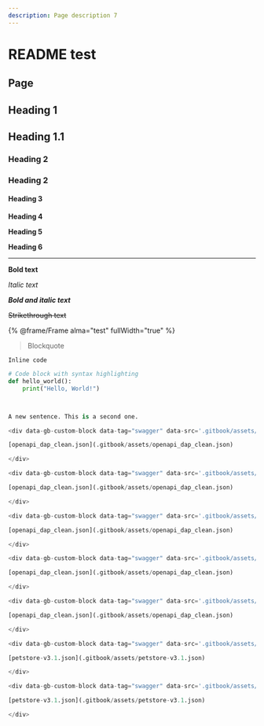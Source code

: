 ```yaml
---
description: Page description 7
---
```


# README test

## Page

## Heading 1

## Heading 1.1

### Heading 2

### Heading 2

#### Heading 3

**Heading 4**

**Heading 5**

**Heading 6**

***

**Bold text**

_Italic text_

_**Bold and italic text**_

~~Strikethrough text~~



{% @frame/Frame alma="test" fullWidth="true" %}





> Blockquote

`Inline code`

```python
# Code block with syntax highlighting
def hello_world():
    print("Hello, World!")



A new sentence. This is a second one.

<div data-gb-custom-block data-tag="swagger" data-src='.gitbook/assets/openapi_dap_clean.json' data-path='/job/{id}' data-method='get'>

[openapi_dap_clean.json](.gitbook/assets/openapi_dap_clean.json)

</div>

<div data-gb-custom-block data-tag="swagger" data-src='.gitbook/assets/openapi_dap_clean.json' data-path='/object/url' data-method='post'>

[openapi_dap_clean.json](.gitbook/assets/openapi_dap_clean.json)

</div>

<div data-gb-custom-block data-tag="swagger" data-src='.gitbook/assets/openapi_dap_clean.json' data-path='/query/{namespace}/table/{table}/data' data-method='post'>

[openapi_dap_clean.json](.gitbook/assets/openapi_dap_clean.json)

</div>

<div data-gb-custom-block data-tag="swagger" data-src='.gitbook/assets/openapi_dap_clean.json' data-path='/query/{namespace}/table' data-method='get'>

[openapi_dap_clean.json](.gitbook/assets/openapi_dap_clean.json)

</div>

<div data-gb-custom-block data-tag="swagger" data-src='.gitbook/assets/openapi_dap_clean.json' data-path='/query/{namespace}/table/{table}/schema' data-method='get'>

[openapi_dap_clean.json](.gitbook/assets/openapi_dap_clean.json)

</div>

<div data-gb-custom-block data-tag="swagger" data-src='.gitbook/assets/petstore-v3.1.json' data-path='/pets' data-method='get'>

[petstore-v3.1.json](.gitbook/assets/petstore-v3.1.json)

</div>

<div data-gb-custom-block data-tag="swagger" data-src='.gitbook/assets/petstore-v3.1.json' data-path='/pets/{petId}' data-method='get'>

[petstore-v3.1.json](.gitbook/assets/petstore-v3.1.json)

</div>
```
